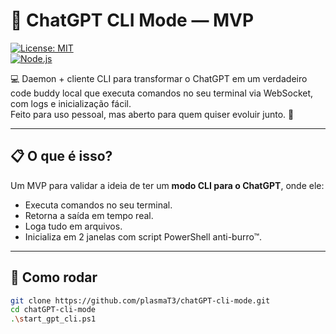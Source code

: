 # 🤖 ChatGPT CLI Mode — MVP

[![License: MIT](https://img.shields.io/badge/license-MIT-green.svg)](LICENSE)  
[![Node.js](https://img.shields.io/badge/node-%3E=18.x-brightgreen)](https://nodejs.org/)  

💻 Daemon + cliente CLI para transformar o ChatGPT em um verdadeiro code buddy local que executa comandos no seu terminal via WebSocket, com logs e inicialização fácil.  
Feito para uso pessoal, mas aberto para quem quiser evoluir junto. 🚀  

---

## 📋 O que é isso?

Um MVP para validar a ideia de ter um **modo CLI para o ChatGPT**, onde ele:
- Executa comandos no seu terminal.
- Retorna a saída em tempo real.
- Loga tudo em arquivos.
- Inicializa em 2 janelas com script PowerShell anti-burro™.

---

## 🚀 Como rodar

```bash
git clone https://github.com/plasmaT3/chatGPT-cli-mode.git
cd chatGPT-cli-mode
.\start_gpt_cli.ps1
